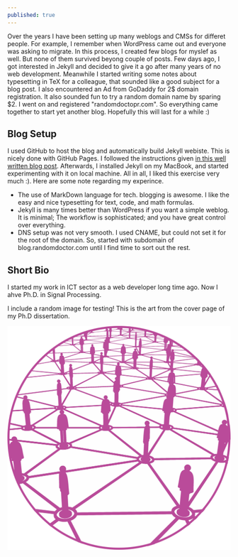 ```yaml
---
published: true
---
```

Over the years I have been setting up many weblogs and CMSs for differet people. For example, I remember when WordPress came out and everyone was asking to migrate. In this process, I created few blogs for myslef as well. But none of them survived beyong couple of posts. Few days ago, I got interested in Jekyll and decided to give it a go after many years of no web development. Meanwhile I started writing some notes about typesetting in TeX for a colleague, that sounded like a good subject for a blog post. I also encountered an Ad from GoDaddy for 2$ domain registration. It also sounded fun to try a random domain name by sparing $2. I went on and registered "randomdoctopr.com". So everything came together to start yet another blog. Hopefully this will last for a while :)


## Blog  Setup
I used GitHub to host the blog and automatically build Jekyll webiste. This is nicely done with GitHub Pages. I followed the instructions given [in this well written blog post](https://www.smashingmagazine.com/2014/08/build-blog-jekyll-github-pages/). Afterwards, I installed Jekyll on my MacBook, and started experimenting with it on local machine. All in all, I liked this exercise very much :). Here are some note regarding my experince.

- The use of MarkDown language for tech. blogging is awesome. I like the easy and nice typesetting for text, code, and math formulas. 
- Jekyll is many times better than WordPress if you want a simple weblog. It is minimal; The workflow is sophisticated; and you have great control over everything.
- DNS setup was not very smooth. I used CNAME, but could not set it for the root of the domain. So, started with subdomain of blog.randomdoctor.com until I find time to sort out the rest.



## Short Bio
I started my work in ICT sector as a web developer long time ago. Now I ahve Ph.D. in Signal Processing.

I include a random image for testing! This is the art from the cover page of my Ph.D dissertation.

![Dissertation cover image ... ](/images/8round.jpg)



